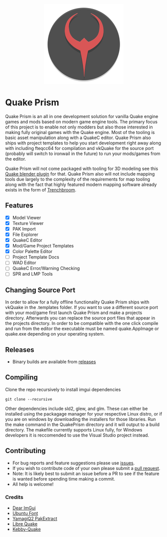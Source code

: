 <p align="center">
    <img src="https://github.com/BanceDev/QuakePrism/blob/main/logo.png" alt="Logo for Quake Prism" width="256" height="256"/>
</p>

# Quake Prism

Quake Prism is an all in one development solution for vanilla Quake engine games and mods based on modern game engine tools.
The primary focus of this project is to enable not only modders but also those interested in making fully original games with the Quake engine. Most of the tooling is basic asset manipulation along with a QuakeC editor.
Quake Prism also ships with project templates to help you start development right away along with including fteqcc64 for compilation and vkQuake for the source port (probably will switch to ironwail in the future) to run your mods/games from the editor.

Quake Prism will not come packaged with tooling for 3D modeling see this [Quake blender plugin](https://github.com/victorfeitosa/quake-hexen2-mdl-export-import) for that. Quake Prism also will not include mapping tools due largely to the complexity of the requirements for map tooling along with the fact that highly featured modern mapping software already exists in the form of [Trenchbroom](https://github.com/TrenchBroom/TrenchBroom).

## Features
- [x] Model Viewer
- [x] Texture Viewer
- [x] PAK Import
- [x] File Explorer
- [x] QuakeC Editor
- [x] Mod/Game Project Templates
- [x] Color Palette Editor 
- [ ] Project Template Docs
- [ ] WAD Editor
- [ ] QuakeC Error/Warning Checking
- [ ] SPR and LMP Tools

## Changing Source Port

In order to allow for a fully offline functionality Quake Prism ships with vkQuake in the .templates folder. If you want to use a different source port with your mod/game first launch Quake Prism and make a projects directory. Afterwards you can replace the source port files that appear in the projects directory. In order to be compatible with the one click compile and run from the editor the executable must be named quake.AppImage or quake.exe depending on your operating system.

## Releases
- Binary builds are available from [releases](https://github.com/BanceDev/QuakePrism/releases)

## Compiling
Clone the repo recursively to install imgui dependencies
```
git clone --recursive
```
Other dependencies include sld2, glew, and glm. These can either be installed using the packagage manager for your respective Linux distro, or if you are on windows by downloading the installers for those libraries.
Run the make command in the QuakePrism directory and it will output to a build directory. The makefile currently supports Linux fully, for Windows developers it is reccomended to use the Visual Studio project instead.

## Contributing
- For bug reports and feature suggestions please use [issues](https://github.com/BanceDev/QuakePrism/issues).
- If you wish to contribute code of your own please submit a [pull request](https://github.com/BanceDev/QuakePrism/pulls).
- Note: It is likely best to submit an issue before a PR to see if the feature is wanted before spending time making a commit.
- All help is welcome!

### Credits
- [Dear ImGui](https://github.com/ocornut/imgui)
- [Ubuntu Font](https://design.ubuntu.com/font)
- [YamagiQ2 PakExtract](https://github.com/yquake2/pakextract)
- [Libre Quake](https://github.com/MissLavender-LQ/LibreQuake)
- [Kebby-Quake](https://github.com/Kebby-Quake)
